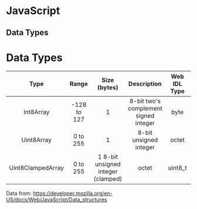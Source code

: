 # JavaScript

## Data Types
# Data Types
| Type | Range | Size (bytes) | Description | Web IDL Type | Equivalent C Type
| :---: | :---: | :---: | :---: | :---: | :---: 
| Int8Array | -128 to 127	| 1	| 8-bit two's complement signed integer |	byte | int8_t
| Uint8Array | 0 to 255 |	1 |	8-bit unsigned integer | octet | uint8_t
| Uint8ClampedArray | 0 to 255 | 1 8-bit unsigned integer (clamped) | octet | uint8_t


Data from: https://developer.mozilla.org/en-US/docs/Web/JavaScript/Data_structures
